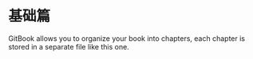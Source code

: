 # 基础篇

GitBook allows you to organize your book into chapters, each chapter is stored in a separate file like this one.
